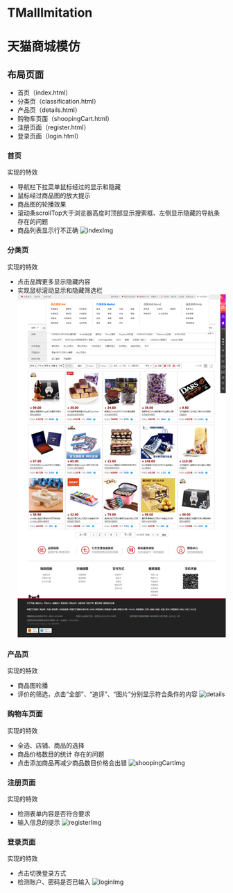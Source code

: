 # TMallImitation

# 天猫商城模仿

## 布局页面
* 首页（index.html）
* 分类页（classification.html）
* 产品页（details.html）
* 购物车页面（shoopingCart.html）
* 注册页面（register.html）
* 登录页面（login.html）

### 首页
实现的特效
* 导航栏下拉菜单鼠标经过的显示和隐藏
* 鼠标经过商品图的放大提示
* 商品图的轮播效果
* 滚动条scrollTop大于浏览器高度时顶部显示搜索框、左侧显示隐藏的导航条
存在的问题
* 商品列表显示行不正确
![indexImg](./成品图/index.png)

### 分类页
实现的特效
* 点击品牌更多显示隐藏内容
* 实现鼠标滚动显示和隐藏筛选栏
![classification](./成品图/classification.png)

### 产品页
实现的特效
* 商品图轮播
* 评价的筛选，点击“全部”、“追评”、“图片”分别显示符合条件的内容
![details](./成品图/details.png)

### 购物车页面
实现的特效
* 全选、店铺、商品的选择
* 商品价格数目的统计
存在的问题
* 点击添加商品再减少商品数目价格会出错
![shoopingCartImg](./成品图/shoopingCart.png)

### 注册页面
实现的特效
* 检测表单内容是否符合要求
* 输入信息的提示
![registerImg](./成品图/register.png)

### 登录页面
实现的特效
* 点击切换登录方式
* 检测账户、密码是否已输入
![loginImg](./成品图/login.png)
